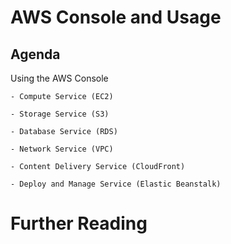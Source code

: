 
# AWS Console and Usage

## Agenda

Using the AWS Console
 
    - Compute Service (EC2)

    - Storage Service (S3)

    - Database Service (RDS)

    - Network Service (VPC)

    - Content Delivery Service (CloudFront)

    - Deploy and Manage Service (Elastic Beanstalk)

# Further Reading